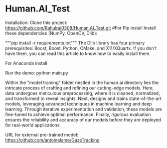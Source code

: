# Human.AI_Test
Installation:
Clone this project:  https://github.com/Rahulraj0308/Human.AI_Test.git
#For Pip install
Install these dependencies (NumPy, OpenCV, Dlib):


"""pip install -r requirements.txt"""
The Dlib library has four primary prerequisites: Boost, Boost. Python, CMake, and X11/XQuartx. If you don't have them, you can read this article to know how to easily install them.

For Anaconda install


Run the demo: python main.py

Within the "model training" folder nestled in the human.ai directory lies the intricate process of crafting and refining our cutting-edge models. Here, data undergoes meticulous preprocessing, where it is cleaned, normalized, and transformed to reveal insights. Next,  designs and trains state-of-the-art models, leveraging advanced techniques in machine learning and deep learning. Through iterative experimentation and validation, these models are fine-tuned to achieve optimal performance. Finally, rigorous evaluation ensures the reliability and accuracy of our models before they are deployed for real-world applications.

URL for external pre-trained model: https://github.com/antoinelame/GazeTracking
